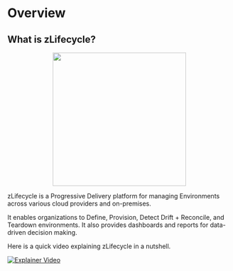 # Overview

## What is zLifecycle?

<p align="center">
    <img src="https://user-images.githubusercontent.com/47644789/147984939-738f7535-be82-41ab-8f35-e684f8cdb3c7.png" width="300"/>
</p>

zLifecycle is a Progressive Delivery platform for managing Environments across various cloud providers and on-premises.

It enables organizations to Define, Provision, Detect Drift + Reconcile, and Teardown environments. It also provides dashboards and reports for data-driven decision making.

Here is a quick video explaining zLifecycle in a nutshell.

[![Explainer Video](https://docs.zlifecycle.com/assets/images/explainer-video-thumbnail.png)](https://www.youtube.com/watch?v=TLkiw3WxCwY)
